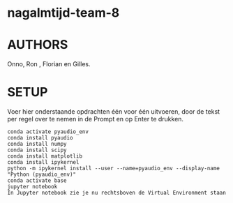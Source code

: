 # nagalmtijd-team-8
# AUTHORS 
Onno, Ron , Florian en Gilles.

# SETUP
Voer hier onderstaande opdrachten één voor één uitvoeren, door de tekst per regel over te nemen in de Prompt en op Enter te drukken.
```conda create -n pyaudio_env python=3.10
conda activate pyaudio_env
conda install pyaudio
conda install numpy
conda install scipy
conda install matplotlib
conda install ipykernel
python -m ipykernel install --user --name=pyaudio_env --display-name "Python (pyaudio_env)"
conda activate base
jupyter notebook
In Jupyter notebook zie je nu rechtsboven de Virtual Environment staan
```


